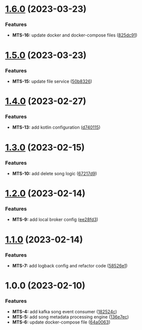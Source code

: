 # [1.6.0](https://hub.teamvoy.com/mordent/metadata-service/compare/v1.5.0...v1.6.0) (2023-03-23)


### Features

* **MTS-16:** update docker and docker-compose files ([825dc91](https://hub.teamvoy.com/mordent/metadata-service/commit/825dc91fe2276c679033958b6cd3fef81e045271))

# [1.5.0](https://hub.teamvoy.com/mordent/metadata-service/compare/v1.4.0...v1.5.0) (2023-03-23)


### Features

* **MTS-15:** update file service ([50b8326](https://hub.teamvoy.com/mordent/metadata-service/commit/50b8326525c0a3589fc1bf44b7ffd39b8f45c4c3))

# [1.4.0](https://hub.teamvoy.com/mordent/metadata-service/compare/v1.3.0...v1.4.0) (2023-02-27)


### Features

* **MTS-13:** add kotlin configuration ([d740115](https://hub.teamvoy.com/mordent/metadata-service/commit/d740115e8fa065316f9416eaa6f9f334e0ae25b2))

# [1.3.0](https://hub.teamvoy.com/mordent/metadata-service/compare/v1.2.0...v1.3.0) (2023-02-15)


### Features

* **MTS-10:** add delete song logic ([67217d9](https://hub.teamvoy.com/mordent/metadata-service/commit/67217d9f29ab66d0de017aba9fd4fd46bd71f39b))

# [1.2.0](https://hub.teamvoy.com/mordent/metadata-service/compare/v1.1.0...v1.2.0) (2023-02-14)


### Features

* **MTS-9:** add local broker config ([ee28fd3](https://hub.teamvoy.com/mordent/metadata-service/commit/ee28fd3b7abc183f154a45cc7ab590649d263e2e))

# [1.1.0](https://hub.teamvoy.com/mordent/metadata-service/compare/v1.0.0...v1.1.0) (2023-02-14)


### Features

* **MTS-7:** add logback config and refactor code ([58526e1](https://hub.teamvoy.com/mordent/metadata-service/commit/58526e13e222370e5501d0fc97066791bd52e8ca))

# 1.0.0 (2023-02-10)


### Features

* **MTS-4:** add kafka song event consumer ([182524c](https://hub.teamvoy.com/mordent/metadata-service/commit/182524c45069a813e595c04a47fad9838143d605))
* **MTS-5:** add song metadata processing engine ([136e7ec](https://hub.teamvoy.com/mordent/metadata-service/commit/136e7ecd6a6177b5624a2edba33bc9671317adc7))
* **MTS-6:** update docker-compose file ([64a0063](https://hub.teamvoy.com/mordent/metadata-service/commit/64a00636fc2a97abfdb60faf08ff4cc9ae2ea012))
